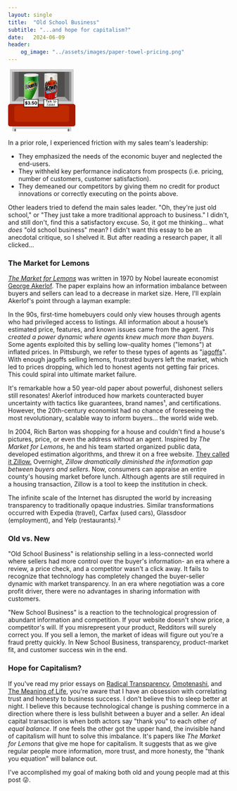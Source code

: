 ```yaml
---
layout: single
title:  "Old School Business"
subtitle: "...and hope for capitalism?"
date:   2024-06-09
header:
    og_image: "../assets/images/paper-towel-pricing.png"
---
```

<img src="../assets/images/paper-towel-pricing.png" alt="Taylor Swift" style="zoom: 15%;" />

In a prior role, I experienced friction with my sales team's leadership:

- They emphasized the needs of the economic buyer and neglected the end-users.
- They withheld key performance indicators from prospects (i.e. pricing, number of customers, customer satisfaction).
- They demeaned our competitors by giving them no credit for product innovations or correctly executing on the points above.

Other leaders tried to defend the main sales leader. "Oh, they're just old school," or "They just take a more traditional approach to business." I didn't, and still don't, find this a satisfactory excuse. So, it got me thinking... what *does* "old school business" mean? I didn't want this essay to be an anecdotal critique, so I shelved it. But after reading a research paper, it all clicked...

### The Market for Lemons

[*The Market for Lemons*](https://www.sfu.ca/~wainwrig/Econ400/akerlof.pdf) was written in 1970 by Nobel laureate economist [George Akerlof](https://en.wikipedia.org/wiki/George_Akerlof). The paper explains how an information imbalance between buyers and sellers can lead to a decrease in market size. Here, I'll explain Akerlof's point through a layman example:

In the 90s, first-time homebuyers could only view houses through agents who had privileged access to listings. All information about a house’s estimated price, features, and known issues came from the agent. *This created a power dynamic where agents knew much more than buyers*. Some agents exploited this by selling low-quality homes ("lemons") at inflated prices.  In Pittsburgh, we refer to these types of agents as "[jagoffs](https://www.yajagoff.com/whats-a-jagoff/)". With enough jagoffs selling lemons, frustrated buyers left the market, which led to prices dropping, which led to honest agents not getting fair prices. This could spiral into ultimate market failure.

It's remarkable how a 50 year-old paper about powerful, dishonest sellers still resonates! Akerlof introduced how markets counteracted buyer uncertainty with tactics like guarantees, brand names¹, and certifications. However, the 20th-century economist had no chance of foreseeing the most revolutionary, scalable way to inform buyers... the world wide web.

In 2004, Rich Barton was shopping for a house and couldn't find a house's pictures, price, or even the address without an agent. Inspired by *The Market for Lemons*, he and his team started organized public data, developed estimation algorithms, and threw it on a free website. [They called it Zillow.](https://www.npr.org/2021/06/11/1005526927/expedia-zillow-rich-barton) Overnight, *Zillow dramatically diminished the information gap between buyers and sellers*. Now, consumers can appraise an entire county's housing market before lunch. Although agents are still required in a housing transaction, Zillow is a tool to keep the institution in check. 

The infinite scale of the Internet has disrupted the world by increasing transparency to traditionally opaque industries. Similar transformations occurred with Expedia (travel), Carfax (used cars), Glassdoor (employment), and Yelp (restaurants).²

### Old vs. New

"Old School Business" is relationship selling in a less-connected world where sellers had more control over the buyer's information- an era where a review, a price check, and a competitor wasn't a click away. It fails to recognize that technology has completely changed the buyer-seller dynamic with market transparency. In an era where negotiation was a core profit driver, there were no advantages in sharing information with customers.

"New School Business" is a reaction to the technological progression of abundant information and competition. If your website doesn't show price, a competitor's will. If you misrepresent your product, Redditors will surely correct you. If you sell a lemon, the market of ideas will figure out you're a fraud pretty quickly. In New School Business, transparency, product-market fit, and customer success win in the end.

### Hope for Capitalism?

If you've read my prior essays on [Radical Transparency](./2024-03-28-the-browser-company-and-radical-transparency.md), [Omotenashi](./2024-05-12-omotenashi.md), and [The Meaning of Life](./2023-12-13-the-meaning-of-life.md), you're aware that I have an obsession with correlating trust and honesty to business success. I don't believe this to sleep better at night. I believe this because technological change is pushing commerce in a direction where there is less bullshit between a buyer and a seller. An ideal capital transaction is when both actors say "thank you" to each other *of equal balance*. If one feels the other got the upper hand, the invisible hand of capitalism will hunt to solve this imbalance. It's papers like *The Market for Lemons* that give me hope for capitalism. It suggests that as we give regular people more information, more trust, and more honesty, the "thank you equation" will balance out.

I've accomplished my goal of making both old and young people mad at this post 😜.
